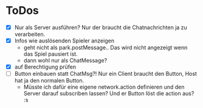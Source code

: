# ToDos
- [x] Nur als Server ausführen? Nur der braucht die Chatnachrichten ja zu verarbeiten.
- [x] Infos wie auslösenden Spieler anzeigen
  - geht nicht als park.postMessage.. Das wird nicht angezeigt wenn das Spiel pausiert ist.
  - dann wohl nur als ChatMessage?
- [x] auf Berechtigung prüfen
- [ ] Button einbauen statt ChatMsg?! Nur ein Client braucht den Button, Host hat ja den normalen Button.
  - Müsste ich dafür eine eigene network.action definieren und den Server darauf subscriben lassen? Und er Button löst die action aus? :s
